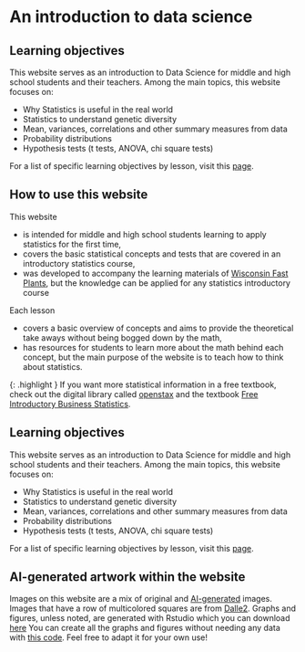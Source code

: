 # An introduction to data science

## Learning objectives

This website serves as an introduction to Data Science for middle and high school students and their teachers. Among the main topics, this website focuses on:

- Why Statistics is useful in the real world
- Statistics to understand genetic diversity
- Mean, variances, correlations and other summary measures from data
- Probability distributions
- Hypothesis tests (t tests, ANOVA, chi square tests)

For a list of specific learning objectives by lesson, visit this [page](https://benrushscience.github.io/learning-data-science//pages/learning-objectives.html).

## How to use this website

This website
- is intended for middle and high school students learning to apply statistics for the first time, 
- covers the basic statistical concepts and tests that are covered in an introductory statistics course,
- was developed to accompany the learning materials of [Wisconsin Fast Plants](https://fastplants.org), but the knowledge can be applied for any statistics introductory course

Each lesson 
- covers a basic overview of concepts and aims to provide the theoretical take aways without being bogged down by the math,
- has resources for students to learn more about the math behind each concept, but the main purpose of the website is to teach how to think about statistics. 

{: .highlight }
If you want more statistical information in a free textbook, check out the digital library called [openstax](https://openstax.org/) and the textbook [Free Introductory Business Statistics](https://openstax.org/details/books/introductory-business-statistics).

## Learning objectives

This website serves as an introduction to Data Science for middle and high school students and their teachers. Among the main topics, this website focuses on:

- Why Statistics is useful in the real world
- Statistics to understand genetic diversity
- Mean, variances, correlations and other summary measures from data
- Probability distributions
- Hypothesis tests (t tests, ANOVA, chi square tests)

For a list of specific learning objectives by lesson, visit this [page](https://benrushscience.github.io/learning-data-science//pages/learning-objectives.html).

## AI-generated artwork within the website
Images on this website are a mix of original and [AI-generated](https://www.mckinsey.com/featured-insights/mckinsey-explainers/what-is-generative-ai) images. Images that have a row of multicolored squares are from [Dalle2](https://openai.com/dall-e-2). Graphs and figures, unless noted, are generated with Rstudio which you can download [here](https://posit.co/download/rstudio-desktop/) You can create all the graphs and figures without needing any data with [this code](https://github.com/benrushscience/learning-data-science/blob/main/code/fast_plants_datawebsite_script.R). Feel free to adapt it for your own use! 
